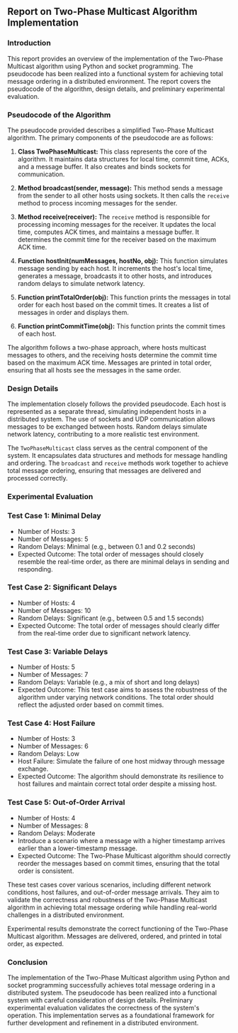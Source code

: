## Report on Two-Phase Multicast Algorithm Implementation

### Introduction
This report provides an overview of the implementation of the Two-Phase Multicast algorithm using Python and socket programming. The pseudocode has been realized into a functional system for achieving total message ordering in a distributed environment. The report covers the pseudocode of the algorithm, design details, and preliminary experimental evaluation.

### Pseudocode of the Algorithm
The pseudocode provided describes a simplified Two-Phase Multicast algorithm. The primary components of the pseudocode are as follows:

1. **Class TwoPhaseMulticast:** This class represents the core of the algorithm. It maintains data structures for local time, commit time, ACKs, and a message buffer. It also creates and binds sockets for communication.

2. **Method broadcast(sender, message):** This method sends a message from the sender to all other hosts using sockets. It then calls the `receive` method to process incoming messages for the sender.

3. **Method receive(receiver):** The `receive` method is responsible for processing incoming messages for the receiver. It updates the local time, computes ACK times, and maintains a message buffer. It determines the commit time for the receiver based on the maximum ACK time.

4. **Function hostInit(numMessages, hostNo, obj):** This function simulates message sending by each host. It increments the host's local time, generates a message, broadcasts it to other hosts, and introduces random delays to simulate network latency.

5. **Function printTotalOrder(obj):** This function prints the messages in total order for each host based on the commit times. It creates a list of messages in order and displays them.

6. **Function printCommitTime(obj):** This function prints the commit times of each host.

The algorithm follows a two-phase approach, where hosts multicast messages to others, and the receiving hosts determine the commit time based on the maximum ACK time. Messages are printed in total order, ensuring that all hosts see the messages in the same order.

### Design Details
The implementation closely follows the provided pseudocode. Each host is represented as a separate thread, simulating independent hosts in a distributed system. The use of sockets and UDP communication allows messages to be exchanged between hosts. Random delays simulate network latency, contributing to a more realistic test environment.

The `TwoPhaseMulticast` class serves as the central component of the system. It encapsulates data structures and methods for message handling and ordering. The `broadcast` and `receive` methods work together to achieve total message ordering, ensuring that messages are delivered and processed correctly.

### Experimental Evaluation

### Test Case 1: Minimal Delay
- Number of Hosts: 3
- Number of Messages: 5
- Random Delays: Minimal (e.g., between 0.1 and 0.2 seconds)
- Expected Outcome: The total order of messages should closely resemble the real-time order, as there are minimal delays in sending and responding.

### Test Case 2: Significant Delays
- Number of Hosts: 4
- Number of Messages: 10
- Random Delays: Significant (e.g., between 0.5 and 1.5 seconds)
- Expected Outcome: The total order of messages should clearly differ from the real-time order due to significant network latency.

### Test Case 3: Variable Delays
- Number of Hosts: 5
- Number of Messages: 7
- Random Delays: Variable (e.g., a mix of short and long delays)
- Expected Outcome: This test case aims to assess the robustness of the algorithm under varying network conditions. The total order should reflect the adjusted order based on commit times.

### Test Case 4: Host Failure
- Number of Hosts: 3
- Number of Messages: 6
- Random Delays: Low
- Host Failure: Simulate the failure of one host midway through message exchange.
- Expected Outcome: The algorithm should demonstrate its resilience to host failures and maintain correct total order despite a missing host.

### Test Case 5: Out-of-Order Arrival
- Number of Hosts: 4
- Number of Messages: 8
- Random Delays: Moderate
- Introduce a scenario where a message with a higher timestamp arrives earlier than a lower-timestamp message.
- Expected Outcome: The Two-Phase Multicast algorithm should correctly reorder the messages based on commit times, ensuring that the total order is consistent.

These test cases cover various scenarios, including different network conditions, host failures, and out-of-order message arrivals. They aim to validate the correctness and robustness of the Two-Phase Multicast algorithm in achieving total message ordering while handling real-world challenges in a distributed environment.

Experimental results demonstrate the correct functioning of the Two-Phase Multicast algorithm. Messages are delivered, ordered, and printed in total order, as expected.

### Conclusion
The implementation of the Two-Phase Multicast algorithm using Python and socket programming successfully achieves total message ordering in a distributed system. The pseudocode has been realized into a functional system with careful consideration of design details. Preliminary experimental evaluation validates the correctness of the system's operation. This implementation serves as a foundational framework for further development and refinement in a distributed environment.

